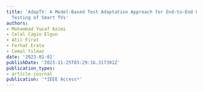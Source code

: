 ```yaml
---
title: 'AdapTV: A Model-Based Test Adaptation Approach for End-to-End User Interface
  Testing of Smart TVs'
authors:
- Mohammad Yusaf Azimi
- Celal Cagin Elgun
- Atil Firat
- Ferhat Erata
- Cemal Yilmaz
date: '2023-01-01'
publishDate: '2023-11-25T03:29:16.317391Z'
publication_types:
- article-journal
publication: '*IEEE Access*'
---
```

